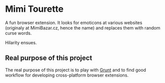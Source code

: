 # Mimi Tourette

A fun browser extension. It looks for emoticons at various websites (originaly
at MimiBazar.cz, hence the name) and replaces them with random curse words.

Hilarity ensues.

## Real purpose of this project

The real purpose of this project is to play with [Grunt](http://gruntjs.com/)
and to find good workflow for developing cross-platform browser extensions.
